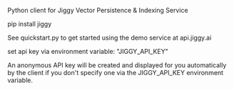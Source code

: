 Python client for Jiggy Vector Persistence & Indexing Service

pip install jiggy

See quickstart.py to get started using the demo service at api.jiggy.ai

set api key via environment variable: "JIGGY_API_KEY"

An anonymous API key will be created and displayed for you automatically by the client if you don't specify one via the JIGGY_API_KEY environment variable.
